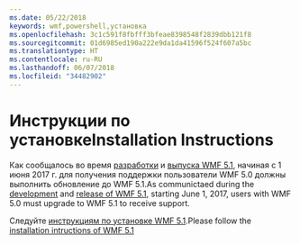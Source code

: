 ```yaml
---
ms.date: 05/22/2018
keywords: wmf,powershell,установка
ms.openlocfilehash: 3c1c591f8fbfff3bfeae8398548f2839dbb121f8
ms.sourcegitcommit: 01d6985ed190a222e9da1da41596f524f607a5bc
ms.translationtype: HT
ms.contentlocale: ru-RU
ms.lasthandoff: 06/07/2018
ms.locfileid: "34482902"
---
```

# <a name="installation-instructions"></a><span data-ttu-id="f2b5f-102">Инструкции по установке</span><span class="sxs-lookup"><span data-stu-id="f2b5f-102">Installation Instructions</span></span>

<span data-ttu-id="f2b5f-103">Как сообщалось во время [разработки](https://blogs.msdn.microsoft.com/powershell/2016/04/06/windows-management-framework-5-0-updates-and-wmf-5-1/) и [выпуска WMF 5.1](https://blogs.msdn.microsoft.com/powershell/2017/03/28/windows-management-framework-wmf-5-1-now-in-microsoft-update-catalog/), начиная с 1 июня 2017 г. для получения поддержки пользователи WMF 5.0 должны выполнить обновление до WMF 5.1.</span><span class="sxs-lookup"><span data-stu-id="f2b5f-103">As communictaed during the [development](https://blogs.msdn.microsoft.com/powershell/2016/04/06/windows-management-framework-5-0-updates-and-wmf-5-1/) and [release of WMF 5.1](https://blogs.msdn.microsoft.com/powershell/2017/03/28/windows-management-framework-wmf-5-1-now-in-microsoft-update-catalog/), starting June 1, 2017, users with WMF 5.0 must upgrade to WMF 5.1 to receive support.</span></span>

<span data-ttu-id="f2b5f-104">Следуйте [инструкциям по установке WMF 5.1](..\5.1\install-configure.md).</span><span class="sxs-lookup"><span data-stu-id="f2b5f-104">Please follow the [installation intructions of WMF 5.1](..\5.1\install-configure.md)</span></span> 
